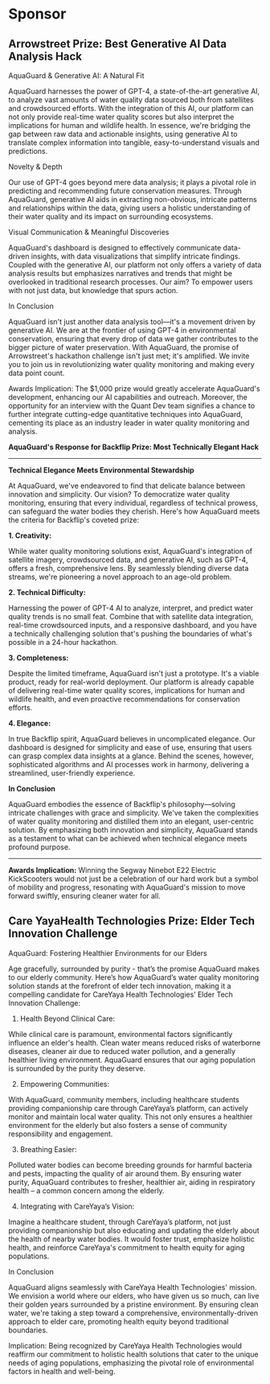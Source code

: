 # Sponsor

## Arrowstreet Prize: Best Generative AI Data Analysis Hack

AquaGuard & Generative AI: A Natural Fit

AquaGuard harnesses the power of GPT-4, a state-of-the-art generative AI, to analyze vast amounts of water quality data sourced both from satellites and crowdsourced efforts. With the integration of this AI, our platform can not only provide real-time water quality scores but also interpret the implications for human and wildlife health. In essence, we're bridging the gap between raw data and actionable insights, using generative AI to translate complex information into tangible, easy-to-understand visuals and predictions.

Novelty & Depth

Our use of GPT-4 goes beyond mere data analysis; it plays a pivotal role in predicting and recommending future conservation measures. Through AquaGuard, generative AI aids in extracting non-obvious, intricate patterns and relationships within the data, giving users a holistic understanding of their water quality and its impact on surrounding ecosystems.

Visual Communication & Meaningful Discoveries

AquaGuard's dashboard is designed to effectively communicate data-driven insights, with data visualizations that simplify intricate findings. Coupled with the generative AI, our platform not only offers a variety of data analysis results but emphasizes narratives and trends that might be overlooked in traditional research processes. Our aim? To empower users with not just data, but knowledge that spurs action.

In Conclusion

AquaGuard isn't just another data analysis tool—it's a movement driven by generative AI. We are at the frontier of using GPT-4 in environmental conservation, ensuring that every drop of data we gather contributes to the bigger picture of water preservation. With AquaGuard, the promise of Arrowstreet's hackathon challenge isn't just met; it's amplified. We invite you to join us in revolutionizing water quality monitoring and making every data point count.

Awards Implication: The $1,000 prize would greatly accelerate AquaGuard's development, enhancing our AI capabilities and outreach. Moreover, the opportunity for an interview with the Quant Dev team signifies a chance to further integrate cutting-edge quantitative techniques into AquaGuard, cementing its place as an industry leader in water quality monitoring and analysis.

**AquaGuard's Response for Backflip Prize: Most Technically Elegant Hack**

---

**Technical Elegance Meets Environmental Stewardship**

At AquaGuard, we've endeavored to find that delicate balance between innovation and simplicity. Our vision? To democratize water quality monitoring, ensuring that every individual, regardless of technical prowess, can safeguard the water bodies they cherish. Here's how AquaGuard meets the criteria for Backflip's coveted prize:

**1. Creativity:**

While water quality monitoring solutions exist, AquaGuard's integration of satellite imagery, crowdsourced data, and generative AI, such as GPT-4, offers a fresh, comprehensive lens. By seamlessly blending diverse data streams, we're pioneering a novel approach to an age-old problem.

**2. Technical Difficulty:**

Harnessing the power of GPT-4 AI to analyze, interpret, and predict water quality trends is no small feat. Combine that with satellite data integration, real-time crowdsourced inputs, and a responsive dashboard, and you have a technically challenging solution that's pushing the boundaries of what's possible in a 24-hour hackathon.

**3. Completeness:**

Despite the limited timeframe, AquaGuard isn't just a prototype. It's a viable product, ready for real-world deployment. Our platform is already capable of delivering real-time water quality scores, implications for human and wildlife health, and even proactive recommendations for conservation efforts.

**4. Elegance:**

In true Backflip spirit, AquaGuard believes in uncomplicated elegance. Our dashboard is designed for simplicity and ease of use, ensuring that users can grasp complex data insights at a glance. Behind the scenes, however, sophisticated algorithms and AI processes work in harmony, delivering a streamlined, user-friendly experience.

**In Conclusion**

AquaGuard embodies the essence of Backflip's philosophy—solving intricate challenges with grace and simplicity. We've taken the complexities of water quality monitoring and distilled them into an elegant, user-centric solution. By emphasizing both innovation and simplicity, AquaGuard stands as a testament to what can be achieved when technical elegance meets profound purpose.

---

**Awards Implication:** Winning the Segway Ninebot E22 Electric KickScooters would not just be a celebration of our hard work but a symbol of mobility and progress, resonating with AquaGuard's mission to move forward swiftly, ensuring cleaner water for all.

## Care YayaHealth Technologies Prize: Elder Tech Innovation Challenge

AquaGuard: Fostering Healthier Environments for our Elders

Age gracefully, surrounded by purity - that’s the promise AquaGuard makes to our elderly community. Here’s how AquaGuard’s water quality monitoring solution stands at the forefront of elder tech innovation, making it a compelling candidate for CareYaya Health Technologies’ Elder Tech Innovation Challenge:

1. Health Beyond Clinical Care:

While clinical care is paramount, environmental factors significantly influence an elder's health. Clean water means reduced risks of waterborne diseases, cleaner air due to reduced water pollution, and a generally healthier living environment. AquaGuard ensures that our aging population is surrounded by the purity they deserve.

2. Empowering Communities:

With AquaGuard, community members, including healthcare students providing companionship care through CareYaya’s platform, can actively monitor and maintain local water quality. This not only ensures a healthier environment for the elderly but also fosters a sense of community responsibility and engagement.

3. Breathing Easier:

Polluted water bodies can become breeding grounds for harmful bacteria and pests, impacting the quality of air around them. By ensuring water purity, AquaGuard contributes to fresher, healthier air, aiding in respiratory health – a common concern among the elderly.

4. Integrating with CareYaya’s Vision:

Imagine a healthcare student, through CareYaya’s platform, not just providing companionship but also educating and updating the elderly about the health of nearby water bodies. It would foster trust, emphasize holistic health, and reinforce CareYaya's commitment to health equity for aging populations.

In Conclusion

AquaGuard aligns seamlessly with CareYaya Health Technologies' mission. We envision a world where our elders, who have given us so much, can live their golden years surrounded by a pristine environment. By ensuring clean water, we're taking a step toward a comprehensive, environmentally-driven approach to elder care, promoting health equity beyond traditional boundaries.

Implication: Being recognized by CareYaya Health Technologies would reaffirm our commitment to holistic health solutions that cater to the unique needs of aging populations, emphasizing the pivotal role of environmental factors in health and well-being.